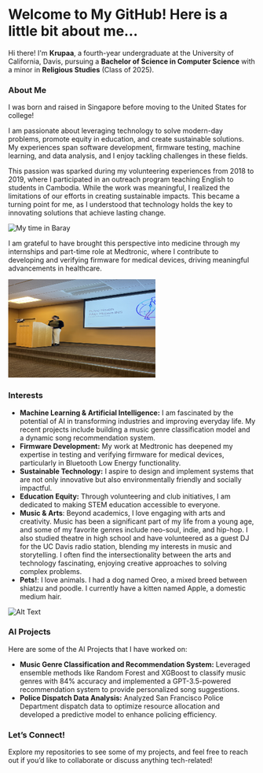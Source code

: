 # Welcome to My GitHub! Here is a little bit about me...

Hi there! I'm **Krupaa**, a fourth-year undergraduate at the University of California, Davis, pursuing a **Bachelor of Science in Computer Science** with a minor in **Religious Studies** (Class of 2025).

### About Me
I was born and raised in Singapore before moving to the United States for college!

I am passionate about leveraging technology to solve modern-day problems, promote equity in education, and create sustainable solutions. My experiences span software development, firmware testing, machine learning, and data analysis, and I enjoy tackling challenges in these fields.

This passion was sparked during my volunteering experiences from 2018 to 2019, where I participated in an outreach program teaching English to students in Cambodia. While the work was meaningful, I realized the limitations of our efforts in creating sustainable impacts. This became a turning point for me, as I understood that technology holds the key to innovating solutions that achieve lasting change. 

![My time in Baray](images/baray.jpg)

I am grateful to have brought this perspective into medicine through my internships and part-time role at Medtronic, where I contribute to developing and verifying firmware for medical devices, driving meaningful advancements in healthcare.

<img src="images/medtronic.jpg" alt="Alt Text" width="300" height="200" />

### Interests
- **Machine Learning & Artificial Intelligence:** I am fascinated by the potential of AI in transforming industries and improving everyday life. My recent projects include building a music genre classification model and a dynamic song recommendation system.
- **Firmware Development:** My work at Medtronic has deepened my expertise in testing and verifying firmware for medical devices, particularly in Bluetooth Low Energy functionality.
- **Sustainable Technology:** I aspire to design and implement systems that are not only innovative but also environmentally friendly and socially impactful.
- **Education Equity:** Through volunteering and club initiatives, I am dedicated to making STEM education accessible to everyone.
- **Music & Arts**: Beyond academics, I love engaging with arts and creativity. Music has been a significant part of my life from a young age, and some of my favorite genres include neo-soul, indie, and hip-hop. I also studied theatre in high school and have volunteered as a guest DJ for the UC Davis radio station, blending my interests in music and storytelling. I often find the intersectionality between the arts and technology fascinating, enjoying creative approaches to solving complex problems.
- **Pets!**: I love animals. I had a dog named Oreo, a mixed breed between shiatzu and poodle. I currently have a kitten named Apple, a domestic medium hair.
<img src="images/apple" alt="Alt Text" width="300" height="200" />

### AI Projects
Here are some of the AI Projects that I have worked on:
- **Music Genre Classification and Recommendation System:** Leveraged ensemble methods like Random Forest and XGBoost to classify music genres with 84% accuracy and implemented a GPT-3.5-powered recommendation system to provide personalized song suggestions.
- **Police Dispatch Data Analysis:** Analyzed San Francisco Police Department dispatch data to optimize resource allocation and developed a predictive model to enhance policing efficiency.

### Let’s Connect!
Explore my repositories to see some of my projects, and feel free to reach out if you’d like to collaborate or discuss anything tech-related!
